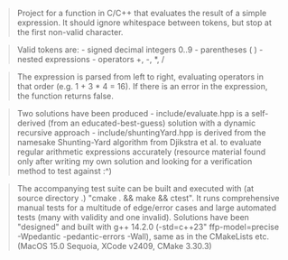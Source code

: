 > Project for a function in C/C++ that evaluates the result of a simple expression. It should ignore whitespace between tokens, but stop at the first non-valid character.

> Valid tokens are:
    - signed decimal integers 0..9
    - parentheses ( )
    - nested expressions
    - operators +, -, *, /

> The expression is parsed from left to right, evaluating operators in that order (e.g. 1 + 3 * 4 = 16). If there is an error in the expression, the function returns false.

> Two solutions have been produced
    - include/evaluate.hpp is a self-derived (from an educated-best-guess) solution with a dynamic recursive approach
    - include/shuntingYard.hpp is derived from the namesake Shunting-Yard algorithm from Djikstra et al. to evaluate regular arithmetic expressions accurately (resource material found only after writing my own solution and looking for a verification method to test against :^)

> The accompanying test suite can be built and executed with (at source directory .) "cmake . && make && ctest". It runs comprehensive manual tests for a multitude of edge/error cases and large automated tests (many with validity and one invalid). 
> Solutions have been "designed" and built with g++ 14.2.0 (-std=c++23" ffp-model=precise -Wpedantic -pedantic-errors -Wall), same as in the CMakeLists etc. (MacOS 15.0 Sequoia, XCode v2409, CMake 3.30.3)